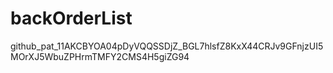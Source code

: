 # backOrderList


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

